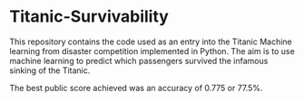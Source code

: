 # Titanic-Survivability
This repository contains the code used as an entry into the Titanic Machine learning from disaster competition implemented in Python. The aim is to use machine learning to predict which passengers survived the infamous sinking of the Titanic.

The best public score achieved was an accuracy of 0.775 or 77.5%.